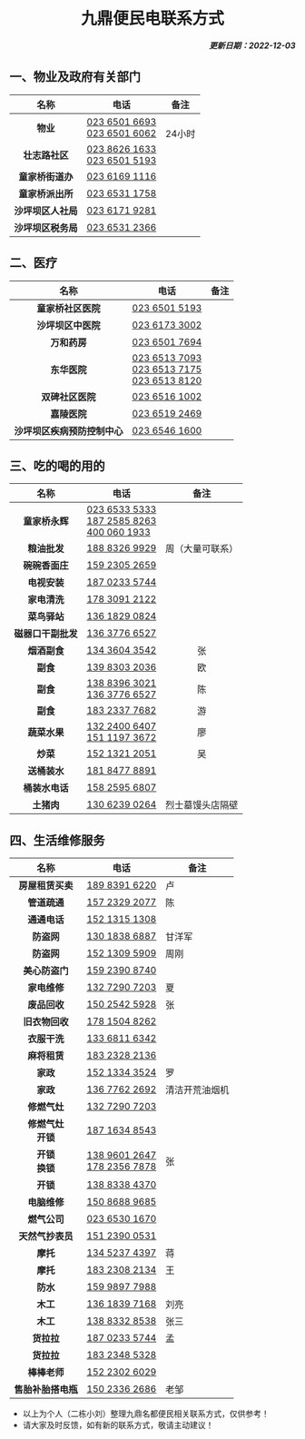 <center>

# 九鼎便民电联系方式
</center>

<div align="right"> 

***更新日期：2022-12-03***
</div>

## 一、物业及政府有关部门

|名称|电话|备注|
|:-:|-|-|
|**物业**|<a href="tel:02365016693">023 6501 6693</a><br><a href="tel:02365016062">023 6501 6062  </a>|<br>24小时|
|**壮志路社区**|<a href="tel:02386261633">023 8626 1633</a><br><a href="tel:02365015193">023 6501 5193</a>| |
|**童家桥街道办**|<a href="tel:02361691116">023 6169 1116</a>| |
|**童家桥派出所**|<a href="tel:023 6531 1758">023 6531 1758</a>| |
|**沙坪坝区人社局**|<a href="tel:023 6171 9281">023 6171 9281</a>| |	
|**沙坪坝区税务局**|<a href="tel:023 6531 2366">023 6531 2366</a>| |		
## 二、医疗
|名称|电话|备注|
|:-:|-|-|
|**童家桥社区医院**|<a href="tel:023 6501 5193">023 6501 5193</a>| |
|**沙坪坝区中医院**|<a href="tel:023 6173 3002">023 6173 3002</a>| |
|**万和药房**|<a href="tel:023 6501 7694">023 6501 7694</a>| |	
|**东华医院**|<a href="tel:023 6513 7093">023 6513 7093</a><br><a href="tel:023 6513 7175">023 6513 7175</a><br><a href="tel:023 6513 8120">023 6513 8120</a>| |		
|**双碑社区医院**|<a href="tel:023 6516 1002">023 6516 1002</a>| |	
|**嘉陵医院**|<a href="tel:023 6519 2469">023 6519 2469</a>| |	
|**沙坪坝区疾病预防控制中心**|<a href="tel:023 6546 1600">023 6546 1600</a>| |		

## 三、吃的喝的用的
|名称|电话|备注|
|:-:|-|:-:|
|**童家桥永辉**|<a href="tel:023 6533 5333">023 6533 5333</a><br><a href="tel:187 2585 8263">187 2585 8263</a><br><a href="tel:40 0060 1933">400 060 1933</a>| |
|**粮油批发**|<a href="tel:188 8326 9929">188 8326 9929</a>|周（大量可联系）|	
|**碗碗香面庄**|<a href="tel:159 2305 2659">159 2305 2659</a>| |	
|**电视安装**|<a href="tel:187 0233 5744">187 0233 5744</a>| |	
|**家电清洗**|<a href="tel:178 3091 2122">178 3091 2122</a>| |
|**菜鸟驿站**|<a href="tel:136 1829 0824">136 1829 0824</a>| |
|**磁器口干副批发**|<a href="tel:136 3776 6527">136 3776 6527</a>| |	
|**烟酒副食**|<a href="tel:134 3604 3542">134 3604 3542</a>|张|		
|**副食**|<a href="tel:139 8303 2036">139 8303 2036</a>|欧|	
|**副食**|<a href="tel:138 8396 3021">138 8396 3021</a><br><a href="tel:136 3776 6527">136 3776 6527</a>|陈|	
|**副食**|<a href="tel:183 2337 7682">183 2337 7682</a>|游|	
|**蔬菜水果**|<a href="tel:132 2400 6407">132 2400 6407</a><br><a href="tel:151 1197 3672">151 1197 3672</a>|廖|		
|**炒菜**|<a href="tel:152 1321 2051">152 1321 2051</a>|吴|	
|**送桶装水**|<a href="tel:181 8477 8891">181 8477 8891</a>| |
|**桶装水电话**|<a href="tel:158 2595 6807">158 2595 6807</a>| |
|**土猪肉**|<a href="tel:130 6239 0264">130 6239 0264</a>|烈士墓馒头店隔壁|	
  	
	


## 四、生活维修服务
|名称|电话|备注|
|:-:|-|-|
|**房屋租赁买卖**|<a href="tel:189 8391 6220">189 8391 6220</a>|卢|		
|**管道疏通**|<a href="tel:157 2329 2077">157 2329 2077</a>|陈|		
|**通通电话**|<a href="tel:152 1315 1308">152 1315 1308</a>| |			
|**防盗网**|<a href="tel:130 1838 6887">130 1838 6887</a>|甘洋军|	
|**防盗网**|<a href="tel:152 1309 5909">152 1309 5909</a>|周刚|		
|**美心防盗门**|<a href="tel:159 2390 8740">159 2390 8740</a>| |		
|**家电维修**|<a href="tel:132 7290 7203">132 7290 7203</a>|夏|			
|**废品回收**|<a href="tel:150 2542 5928">150 2542 5928</a>|张|	
|**旧衣物回收**|<a href="tel:178 1504 8262">178 1504 8262</a>| |	
|**衣服干洗**|<a href="tel:133 6811 6342">133 6811 6342</a>| |	
|**麻将租赁**|<a href="tel:183 2328 2136">183 2328 2136</a>| |	
|**家政**|<a href="tel:152 1334 3524">152 1334 3524</a>|罗|		
|**家政**|<a href="tel:136 7762 2692">136 7762 2692</a>|清洁开荒油烟机|	
|**修燃气灶**|<a href="tel:132 7290 7203">132 7290 7203</a>| |	
|**修燃气灶<br>开锁**|<a href="tel:187 1634 8543">187 1634 8543</a>| |		
|**开锁<br>换锁**|<a href="tel:138 9601 2647">138 9601 2647</a><br><a href="tel:178 2356 7878">178 2356 7878</a>|张|	
|**开锁**|<a href="tel:138 8338 4370">138 8338 4370</a>| |
|**电脑维修**|<a href="tel:150 8688 9685">150 8688 9685</a>| |
|**燃气公司**|<a href="tel:023 6530 1670">023 6530 1670</a>| |
|**天然气抄表员**|<a href="tel:151 2390 0531">151 2390 0531</a>| |
|**摩托**|<a href="tel:134 5237 4397">134 5237 4397</a>|蒋|
|**摩托**|<a href="tel:183 2308 2134">183 2308 2134</a>|王|
|**防水**|<a href="tel:159 9897 7988">159 9897 7988</a>| |
|**木工**|<a href="tel:136 1839 7168">136 1839 7168</a>|刘亮|	
|**木工**|<a href="tel:138 8332 8538">138 8332 8538</a>|张三|
|**货拉拉**|<a href="tel:187 0233 5744">187 0233 5744</a>|孟|
|**货拉拉**|<a href="tel:183 2348 5328">183 2348 5328</a>| |	
|**棒棒老师**|<a href="tel:152 2302 6029">152 2302 6029</a>| |	
|**售胎补胎搭电瓶**|<a href="tel:150 2336 2686">150 2336 2686</a>|老邹|	
	


- 以上为个人（二栋小刘）整理九鼎名都便民相关联系方式，仅供参考！
- 请大家及时反馈，如有新的联系方式，敬请主动建议！		